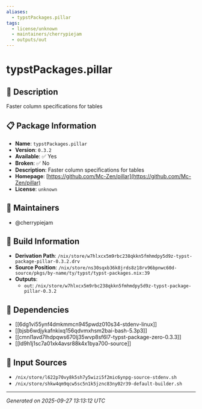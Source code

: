 ```yaml
---
aliases:
  - typstPackages.pillar
tags:
  - license/unknown
  - maintainers/cherrypiejam
  - outputs/out
---
```


# typstPackages.pillar

## 📝 Description

Faster column specifications for tables

## 📋 Package Information

- **Name**: `typstPackages.pillar`
- **Version**: `0.3.2`
- **Available**: ✅ Yes
- **Broken**: ✅ No
- **Description**: Faster column specifications for tables
- **Homepage**: [https://github.com/Mc-Zen/pillar](https://github.com/Mc-Zen/pillar)
- **License**: `unknown`
## 👥 Maintainers

- @cherrypiejam


## 🔧 Build Information

- **Derivation Path**: `/nix/store/w7hlxcx5m9rbc238qkkn5fmhmdpy5d9z-typst-package-pillar-0.3.2.drv`
- **Source Position**: `/nix/store/ns30sqxb36k8jrds8z18rv96bpnwc60d-source/pkgs/by-name/ty/typst/typst-packages.nix:39`
- **Outputs**:
  - `out`:  `/nix/store/w7hlxcx5m9rbc238qkkn5fmhmdpy5d9z-typst-package-pillar-0.3.2`

## 🔗 Dependencies

- [[6dg1vi55ynf4dmkmmcn945pwdz010s34-stdenv-linux]]
- [[bjsb6wdjykafnkixq156qdvmxhsm2bai-bash-5.3p3]]
- [[cmnl1avd7lhdpqws670lj35wvp8sf6l7-typst-package-zero-0.3.3]]
- [[ld9h1j1sc7a01xk4avsr88k4x1bya700-source]]

## 📁 Input Sources

- `/nix/store/l622p70vy8k5sh7y5wizi5f2mic6ynpg-source-stdenv.sh`
- `/nix/store/shkw4qm9qcw5sc5n1k5jznc83ny02r39-default-builder.sh`

---
*Generated on 2025-09-27 13:13:12 UTC*

